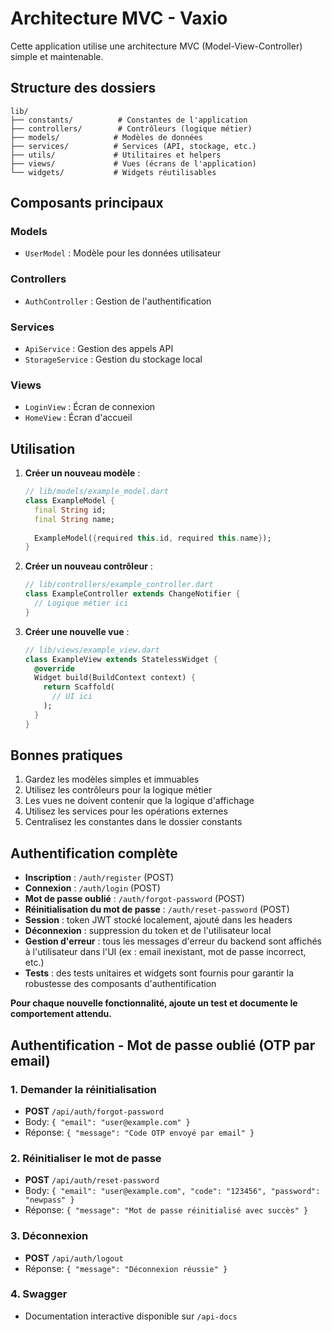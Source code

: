 # Architecture MVC - Vaxio

Cette application utilise une architecture MVC (Model-View-Controller) simple et maintenable.

## Structure des dossiers

```
lib/
├── constants/          # Constantes de l'application
├── controllers/        # Contrôleurs (logique métier)
├── models/            # Modèles de données
├── services/          # Services (API, stockage, etc.)
├── utils/             # Utilitaires et helpers
├── views/             # Vues (écrans de l'application)
└── widgets/           # Widgets réutilisables
```

## Composants principaux

### Models
- `UserModel` : Modèle pour les données utilisateur

### Controllers
- `AuthController` : Gestion de l'authentification

### Services
- `ApiService` : Gestion des appels API
- `StorageService` : Gestion du stockage local

### Views
- `LoginView` : Écran de connexion
- `HomeView` : Écran d'accueil

## Utilisation

1. **Créer un nouveau modèle** :
   ```dart
   // lib/models/example_model.dart
   class ExampleModel {
     final String id;
     final String name;
     
     ExampleModel({required this.id, required this.name});
   }
   ```

2. **Créer un nouveau contrôleur** :
   ```dart
   // lib/controllers/example_controller.dart
   class ExampleController extends ChangeNotifier {
     // Logique métier ici
   }
   ```

3. **Créer une nouvelle vue** :
   ```dart
   // lib/views/example_view.dart
   class ExampleView extends StatelessWidget {
     @override
     Widget build(BuildContext context) {
       return Scaffold(
         // UI ici
       );
     }
   }
   ```

## Bonnes pratiques

1. Gardez les modèles simples et immuables
2. Utilisez les contrôleurs pour la logique métier
3. Les vues ne doivent contenir que la logique d'affichage
4. Utilisez les services pour les opérations externes
5. Centralisez les constantes dans le dossier constants 

## Authentification complète

- **Inscription** : `/auth/register` (POST)
- **Connexion** : `/auth/login` (POST)
- **Mot de passe oublié** : `/auth/forgot-password` (POST)
- **Réinitialisation du mot de passe** : `/auth/reset-password` (POST)
- **Session** : token JWT stocké localement, ajouté dans les headers
- **Déconnexion** : suppression du token et de l'utilisateur local
- **Gestion d'erreur** : tous les messages d'erreur du backend sont affichés à l'utilisateur dans l'UI (ex : email inexistant, mot de passe incorrect, etc.)
- **Tests** : des tests unitaires et widgets sont fournis pour garantir la robustesse des composants d'authentification

**Pour chaque nouvelle fonctionnalité, ajoute un test et documente le comportement attendu.** 

## Authentification - Mot de passe oublié (OTP par email)

### 1. Demander la réinitialisation
- **POST** `/api/auth/forgot-password`
- Body: `{ "email": "user@example.com" }`
- Réponse: `{ "message": "Code OTP envoyé par email" }`

### 2. Réinitialiser le mot de passe
- **POST** `/api/auth/reset-password`
- Body: `{ "email": "user@example.com", "code": "123456", "password": "newpass" }`
- Réponse: `{ "message": "Mot de passe réinitialisé avec succès" }`

### 3. Déconnexion
- **POST** `/api/auth/logout`
- Réponse: `{ "message": "Déconnexion réussie" }`

### 4. Swagger
- Documentation interactive disponible sur `/api-docs` 